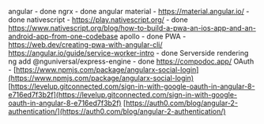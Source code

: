 angular - done
ngrx - done
angular material - https://material.angular.io/ - done
nativescript - https://play.nativescript.org/ - done https://www.nativescript.org/blog/how-to-build-a-pwa-an-ios-app-and-an-android-app-from-one-codebase
apollo - done
PWA - https://web.dev/creating-pwa-with-angular-cli/ https://angular.io/guide/service-worker-intro - done
Serverside rendering ng add @nguniversal/express-engine - done
https://compodoc.app/
OAuth - [https://www.npmjs.com/package/angularx-social-login](https://www.npmjs.com/package/angularx-social-login)
[https://levelup.gitconnected.com/sign-in-with-google-oauth-in-angular-8-e716ed7f3b2f](https://levelup.gitconnected.com/sign-in-with-google-oauth-in-angular-8-e716ed7f3b2f)
[https://auth0.com/blog/angular-2-authentication/](https://auth0.com/blog/angular-2-authentication/)